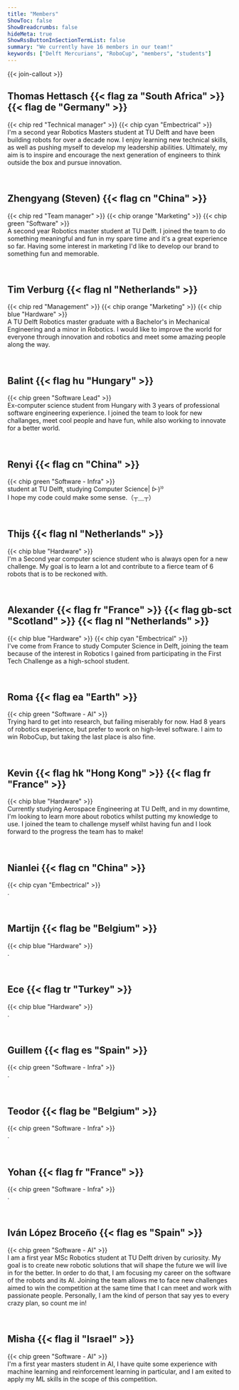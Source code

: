 ```yaml
---
title: "Members"
ShowToc: false
ShowBreadcrumbs: false
hideMeta: true
ShowRssButtonInSectionTermList: false
summary: "We currently have 16 members in our team!"
keywords: ["Delft Mercurians", "RoboCup", "members", "students"]
---
```


{{< join-callout >}}

## Thomas Hettasch {{< flag za "South Africa" >}} {{< flag de "Germany" >}}

{{< chip red "Technical manager" >}} {{< chip cyan "Embectrical" >}}<br>
I'm a second year Robotics Masters student at TU Delft and have been building robots for over a decade now. I enjoy learning new technical skills, as well as pushing myself to develop my leadership abilities. Ultimately, my aim is to inspire and encourage the next generation of engineers to think outside the box and pursue innovation.

<br>

## Zhengyang (Steven) {{< flag cn "China" >}}

{{< chip red "Team manager" >}} {{< chip orange "Marketing" >}} {{< chip green "Software" >}}<br>
A second year Robotics master student at TU Delft. I joined the team to do something meaningful and fun in my spare
time and it's a great experience so far. Having some interest in marketing I'd like to develop our brand to something
fun and memorable.

<br>

## Tim Verburg {{< flag nl "Netherlands" >}}

{{< chip red "Management" >}} {{< chip orange "Marketing" >}} {{< chip blue "Hardware" >}}<br>
A TU Delft Robotics master graduate with a Bachelor's in Mechanical Engineering and a minor in
Robotics. I would like to improve the world for everyone through innovation and robotics and meet some amazing
people along the way.

<br>

## Balint {{< flag hu "Hungary" >}}

{{< chip green "Software Lead" >}}<br>
Ex-computer science student from Hungary with 3 years of professional software engineering experience. I joined the team to look for new challanges, meet cool people and have fun, while also working to innovate for a better world.

<br>

## Renyi {{< flag cn "China" >}}

{{< chip green "Software - Infra" >}}<br>
student at TU Delft, studying Computer Science| ᐕ)⁾⁾  
I hope my code could make some sense.（┬＿┬）

<br>

## Thijs {{< flag nl "Netherlands" >}}

{{< chip blue "Hardware" >}}<br>
I'm a Second year computer science student who is always open for a new challenge. My goal is to learn a lot
and contribute to a fierce team of 6 robots that is to be reckoned with.

<br>

## Alexander {{< flag fr "France" >}} {{< flag gb-sct "Scotland" >}} {{< flag nl "Netherlands" >}}

{{< chip blue "Hardware" >}} {{< chip cyan "Embectrical" >}}<br>
I've come from France to study Computer Science in Delft, joining the team because of the interest in Robotics I
gained from participating in the First Tech Challenge as a high-school student.

<br>

## Roma {{< flag ea "Earth" >}}

{{< chip green "Software - AI" >}}<br>
Trying hard to get into research, but failing miserably for now. Had 8 years of robotics experience, but prefer to work on high-level software. I aim to win RoboCup, but taking the last place is also fine.

<br>

## Kevin {{< flag hk "Hong Kong" >}} {{< flag fr "France" >}}

{{< chip blue "Hardware" >}}<br>
Currently studying Aerospace Engineering at TU Delft, and in my downtime, I'm looking to learn more about robotics whilst putting my knowledge to use. I joined the team to challenge myself whilst having fun and I look forward to the progress the team has to make!

<br>

## Nianlei {{< flag cn "China" >}}

{{< chip cyan "Embectrical" >}}<br>
.

<br>

## Martijn {{< flag be "Belgium" >}}

{{< chip blue "Hardware" >}}<br>
.

<br>

## Ece {{< flag tr "Turkey" >}}

{{< chip blue "Hardware" >}}<br>
.

<br>

## Guillem {{< flag es "Spain" >}}

{{< chip green "Software - Infra" >}}<br>
.

<br>

## Teodor {{< flag be "Belgium" >}}

{{< chip green "Software - Infra" >}}<br>
.

<br>

## Yohan {{< flag fr "France" >}}

{{< chip green "Software - Infra" >}}<br>
.

<br>

## Iván López Broceño {{< flag es "Spain" >}}

{{< chip green "Software - AI" >}}<br>
I am a first year MSc Robotics student at TU Delft driven by curiosity. My goal is to create new robotic solutions that will shape the future we will live in for the better. In order to do that, I am focusing my career on the software of the robots and its AI. Joining the team allows me to face new challenges aimed to win the competition at the same time that I can meet and work with passionate people. Personally, I am the kind of person that say yes to every crazy plan, so count me in!

<br>

## Misha {{< flag il "Israel" >}}

{{< chip green "Software - AI" >}}<br>
I'm a first year masters student in AI, I have quite some experience with machine learning and reinforcement learning in particular, and I am exited to apply my ML skills in the scope of this competition.

<br>
